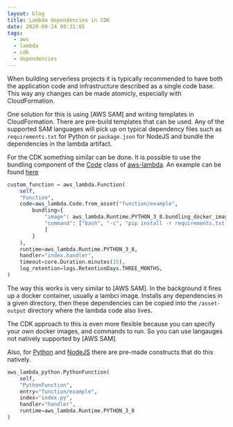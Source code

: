 ```yaml
---
layout: blog
title: Lambda dependencies in CDK
date: 2020-09-24 09:31:05
tags:
  - aws
  - lambda
  - cdk
  - dependencies
---
```


When building serverless projects it is typically recommended to have both the application code and infrastructure described as a single code base. This way any changes can be made atomicly, especially with CloudFormation.

One solution for this is using [AWS SAM] and writing templates in CloudFormation. There are pre-build templates that can be used. Any of the supported SAM languages will pick up on typical dependency files such as `requirements.txt` for Python or `package.json` for NodeJS and bundle the dependencies in the lambda artifact.

For the CDK something similar can be done. It is possible to use the bundling component of the [Code](https://docs.aws.amazon.com/cdk/api/latest/docs/@aws-cdk_aws-lambda.Code.html) class of [aws-lambda](https://docs.aws.amazon.com/cdk/api/latest/docs/aws-lambda-readme.html). An example can be found [here](https://docs.aws.amazon.com/cdk/api/latest/docs/aws-lambda-readme.html#bundling-asset-code)

```python
custom_function = aws_lambda.Function(
    self,
    "Function",
    code=aws_lambda.Code.from_asset("function/example",
        bundling={
            "image": aws_lambda.Runtime.PYTHON_3_8.bundling_docker_image,
            "command": ["bash", "-c", "pip install -r requirements.txt -t /asset-output && cp -r . /asset-output"
            ]
        }
    ),
    runtime=aws_lambda.Runtime.PYTHON_3_8,
    handler="index.handler",
    timeout=core.Duration.minutes(15),
    log_retention=logs.RetentionDays.THREE_MONTHS,
)
```

The way this works is very similar to [AWS SAM]. In the background it fires up a docker container, usually a lambci image. Installs any dependencies in a given directory, then these dependencies can be copied into the `/asset-output` directory where the lambda code also lives.

The CDK approach to this is even more flexible because you can specify your own docker images, and commands to run. So you can use langauges not natively supported by [AWS SAM].

Also, for [Python](https://docs.aws.amazon.com/cdk/api/latest/docs/aws-lambda-python-readme.html) and [NodeJS](https://docs.aws.amazon.com/cdk/api/latest/docs/aws-lambda-nodejs-readme.html) there are pre-made constructs that do this natively.


```python
aws_lambda_python.PythonFunction(
    self,
    "PythonFunction",
    entry="function/example",
    index="index.py",
    handler="handler",
    runtime=aws_lambda.Runtime.PYTHON_3_8
)
```
